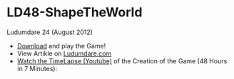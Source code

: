 LD48-ShapeTheWorld
==================

Ludumdare 24 (August 2012)

- <a href="https://github.com/downloads/Cyboot/LD48-ShapeTheWorld/ShapeTheWorld!.jar">Download</a> and play the Game!
- View Artikle on <a href="http://www.ludumdare.com/compo/ludum-dare-24/?action=preview&uid=10242">Ludumdare.com</a> 
- <a href="http://www.youtube.com/watch?v=jywxFGG0esU">Watch the TimeLapse (Youtube)</a> of the Creation of the Game (48 Hours in 7 Minutes):
